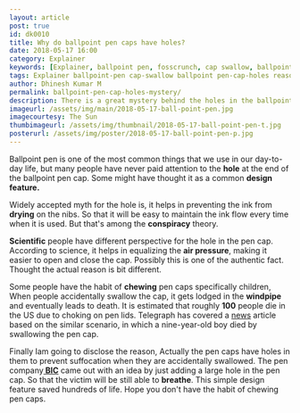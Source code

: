 ```yaml
---
layout: article
post: true
id: dk0010
title: Why do ballpoint pen caps have holes?
date: 2018-05-17 16:00 
category: Explainer
keywords: [Explainer, ballpoint pen, fosscrunch, cap swallow, ballpoint , pen cap holes, reason]
tags: Explainer ballpoint-pen cap-swallow ballpoint pen-cap-holes reason
author: Dhinesh Kumar M
permalink: ballpoint-pen-cap-holes-mystery/
description: There is a great mystery behind the holes in the ballpoint pen lids, learn this article to uncover the myster.
imageurl: /assets/img/main/2018-05-17-ball-point-pen.jpg
imagecourtesy: The Sun
thumbimageurl: /assets/img/thumbnail/2018-05-17-ball-point-pen-t.jpg
posterurl: /assets/img/poster/2018-05-17-ball-point-pen-p.jpg
---
```

<p><span class="first-letter">B</span>allpoint pen is one of the most common things that we use in our day-to-day life, but many people have never paid attention to the <strong>hole</strong> at the end of the ballpoint pen cap. Some might have thought it as a common <strong>design feature.</strong></p>
<p>Widely accepted myth for the hole is, it helps in preventing the ink from<strong> drying</strong> on the nibs. So that it will be easy to maintain the ink flow every time when it is used. But that's among the <strong>conspiracy</strong> theory.</p>
<p><strong>Scientific</strong> people have different perspective for the hole in the pen cap. According to science, it helps in equalizing the <strong>air pressure</strong>, making it easier to open and close the cap. Possibly this is one of the authentic fact. Thought the actual reason is bit different.</p>
<p>Some people have the habit of <strong>chewing</strong> pen caps specifically children, When people accidentally swallow the cap, it gets lodged in the <strong>windpipe</strong> and eventually leads to death. It is estimated that roughly <strong>100</strong> people die in the US due to choking on pen lids. Telegraph has covered a <a title="Boy choked to death on his pen top" href="https://www.telegraph.co.uk/news/uknews/1539833/Boy-choked-to-death-on-his-pen-top.html">news</a> article based on the similar scenario, in which a nine-year-old boy died by swallowing the pen cap. </p>
<p>Finally Iam going to disclose the reason, Actually the pen caps have holes in them to prevent suffocation when they are accidentally swallowed. The pen company<a title="BIC" href="https://www.bicworld.com/en"><strong> BIC</strong></a> came out with an idea by just adding a large hole in the pen cap. So that the victim will be still able to <strong>breathe</strong>. This simple design feature saved hundreds of life. Hope you don't have the habit of chewing pen caps.</p>